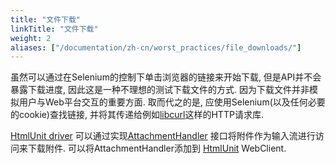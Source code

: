 ```yaml
---
title: "文件下载"
linkTitle: "文件下载"
weight: 2
aliases: ["/documentation/zh-cn/worst_practices/file_downloads/"]
---
```



虽然可以通过在Selenium的控制下单击浏览器的链接来开始下载, 但是API并不会暴露下载进度, 因此这是一种不理想的测试下载文件的方式.
因为下载文件并非模拟用户与Web平台交互的重要方面. 取而代之的是, 应使用Selenium(以及任何必要的cookie)查找链接, 并将其传递给例如[libcurl](//curl.haxx.se/libcurl/)这样的HTTP请求库.


[HtmlUnit driver](https://github.com/SeleniumHQ/htmlunit-driver) 
可以通过实现[AttachmentHandler](https://htmlunit.sourceforge.io/apidocs/com/gargoylesoftware/htmlunit/attachment/AttachmentHandler.html) 
接口将附件作为输入流进行访问来下载附件. 
可以将AttachmentHandler添加到
[HtmlUnit](https://htmlunit.sourceforge.io/) WebClient.
